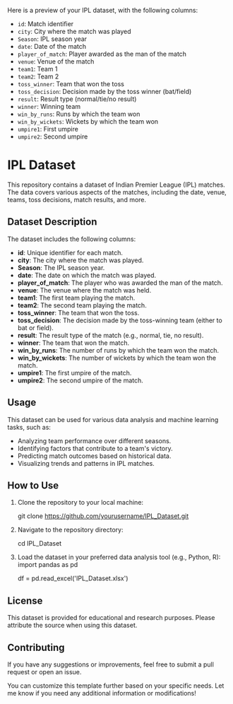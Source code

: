 Here is a preview of your IPL dataset, with the following columns:

- `id`: Match identifier
- `city`: City where the match was played
- `Season`: IPL season year
- `date`: Date of the match
- `player_of_match`: Player awarded as the man of the match
- `venue`: Venue of the match
- `team1`: Team 1
- `team2`: Team 2
- `toss_winner`: Team that won the toss
- `toss_decision`: Decision made by the toss winner (bat/field)
- `result`: Result type (normal/tie/no result)
- `winner`: Winning team
- `win_by_runs`: Runs by which the team won
- `win_by_wickets`: Wickets by which the team won
- `umpire1`: First umpire
- `umpire2`: Second umpire

# IPL Dataset

This repository contains a dataset of Indian Premier League (IPL) matches. The data covers various aspects of the matches, including the date, venue, teams, toss decisions, match results, and more.

## Dataset Description

The dataset includes the following columns:

- **id**: Unique identifier for each match.
- **city**: The city where the match was played.
- **Season**: The IPL season year.
- **date**: The date on which the match was played.
- **player_of_match**: The player who was awarded the man of the match.
- **venue**: The venue where the match was held.
- **team1**: The first team playing the match.
- **team2**: The second team playing the match.
- **toss_winner**: The team that won the toss.
- **toss_decision**: The decision made by the toss-winning team (either to bat or field).
- **result**: The result type of the match (e.g., normal, tie, no result).
- **winner**: The team that won the match.
- **win_by_runs**: The number of runs by which the team won the match.
- **win_by_wickets**: The number of wickets by which the team won the match.
- **umpire1**: The first umpire of the match.
- **umpire2**: The second umpire of the match.

## Usage

This dataset can be used for various data analysis and machine learning tasks, such as:

- Analyzing team performance over different seasons.
- Identifying factors that contribute to a team's victory.
- Predicting match outcomes based on historical data.
- Visualizing trends and patterns in IPL matches.

## How to Use

1. Clone the repository to your local machine:
   
    git clone https://github.com/yourusername/IPL_Dataset.git

2. Navigate to the repository directory:
   
    cd IPL_Dataset

3. Load the dataset in your preferred data analysis tool (e.g., Python, R):
    import pandas as pd

    df = pd.read_excel('IPL_Dataset.xlsx')

## License

This dataset is provided for educational and research purposes. Please attribute the source when using this dataset.

## Contributing

If you have any suggestions or improvements, feel free to submit a pull request or open an issue.

You can customize this template further based on your specific needs. Let me know if you need any additional information or modifications!
